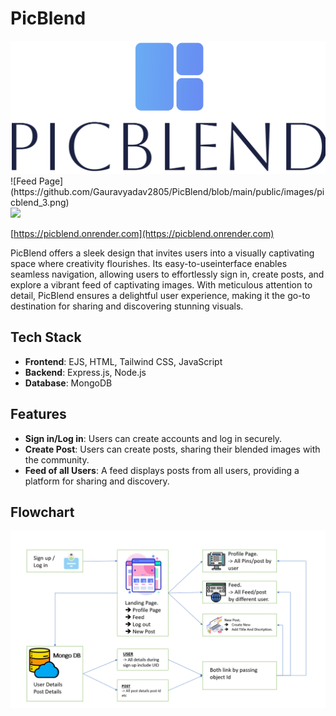 # PicBlend
<div style="flex w-1/3  justify-center items-center ">
  <img src="https://github.com/Gauravyadav2805/PicBlend/blob/main/public/images/picblend_3.png"> </div>
![Feed Page](https://github.com/Gauravyadav2805/PicBlend/blob/main/public/images/picblend_3.png)

<div style="flex w-full justify-center items-center ">
  <img src="https://github.com/Gauravyadav2805/PicBlend/blob/main/public/images/first_page.png"> </div>

[https://picblend.onrender.com](https://picblend.onrender.com)

PicBlend offers a sleek design that invites users into a visually captivating space where creativity flourishes. Its easy-to-useinterface enables seamless navigation, allowing users to effortlessly sign in, create posts, and explore a vibrant feed of captivating images. With meticulous attention to detail, PicBlend ensures a delightful user experience, making it the go-to destination for sharing and discovering stunning visuals.

## Tech Stack

- **Frontend**: EJS, HTML, Tailwind CSS, JavaScript
- **Backend**: Express.js, Node.js
- **Database**: MongoDB

## Features

- **Sign in/Log in**: Users can create accounts and log in securely.
- **Create Post**: Users can create posts, sharing their blended images with the community.
- **Feed of all Users**: A feed displays posts from all users, providing a platform for sharing and discovery.

## Flowchart

<div style="flex w-full justify-center items-center ">
  <img src="https://github.com/Gauravyadav2805/PicBlend/blob/main/public/images/data_flow_picblend.png"> </div>


